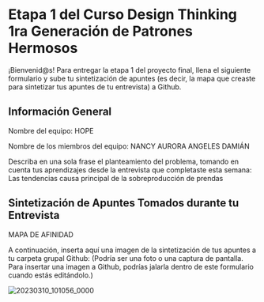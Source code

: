 # Etapa 1 del Curso Design Thinking 1ra Generación de Patrones Hermosos

¡Bienvenid@s!
Para entregar la etapa 1 del proyecto final, llena el siguiente formulario y sube tu sintetización de apuntes (es decir, la mapa que creaste para sintetizar tus apuntes de tu entrevista) a Github.

## Información General

Nombre del equipo: HOPE

Nombre de los miembros del equipo: NANCY AURORA ANGELES DAMIÁN

Describa en una sola frase el planteamiento del problema, tomando en cuenta tus aprendizajes desde la entrevista que completaste esta semana: Las tendencias causa principal de la sobreproducción de prendas

## Sintetización de Apuntes Tomados durante tu Entrevista
MAPA DE AFINIDAD

A continuación, inserta aquí una imagen de la sintetización de tus apuntes a tu carpeta grupal Github: 
(Podría ser una foto o una captura de pantalla. Para insertar una imagen a Github, podrías jalarla dentro de este formulario cuando estás editándolo.)

![20230310_101056_0000](https://user-images.githubusercontent.com/126962371/224367848-030583cd-2bc4-483b-9698-d0ae1e79a56a.png)
